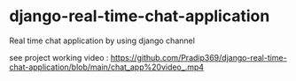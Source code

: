 # django-real-time-chat-application
Real time chat application by using django channel



see project working video : https://github.com/Pradip369/django-real-time-chat-application/blob/main/chat_app%20video_.mp4
